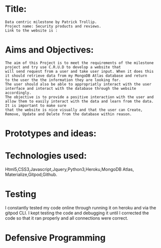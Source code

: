 # Title:
    Data centric milestone by Patrick Trollip.
    Project name: Security products and reviews.
    Link to the website is : 

# Aims and Objectives:
    The aim of this Project is to meet the requirements of the milestone project and try use C.R.U.D to develop a website that 
    will send request from a user and take user input. When it does this it should retrieve data from my MongoDB Atlas database and return 
    to the user the the information they are looking for.
    The user should also be able to appropriatly interact with the user interface and interact with the database through the website accordingly.
    The objective is to provide a positive interaction with the user and allow them to easily interact with the data and learn from the data. It is important to make sure
    that the website is nice visually and that the user can Create, Remove, Update and Delete from the database within reason.
# Prototypes and ideas:

# Technologies used:
Html5,CSS3,Javascript,Jquery,Python3,Heroku,MongoDB Atlas,
Materialize,Gitpod,Github.

# Testing
I constantly tested my code online through running it on heroku and via the gitpod CLI. I kept testing the code and debugging it until I 
corrected the code so that it ran properly and all connections were correct.
# Defensive Programming

# 



